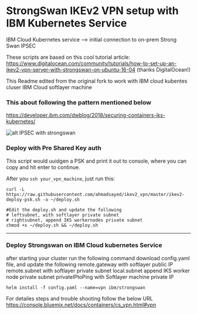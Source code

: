 # StrongSwan IKEv2 VPN setup with IBM Kubernetes Service


IBM Cloud Kubernetes service --> initial connection to on-prem Strong Swan IPSEC

These scripts are based on this cool tutorial article: https://www.digitalocean.com/community/tutorials/how-to-set-up-an-ikev2-vpn-server-with-strongswan-on-ubuntu-16-04 (thanks DigitalOcean!)

This Readme edited from the original fork to work with IBM cloud kubentes cluser IBM Cloud softlayer machine


### This about following the pattern mentioned  below 
https://developer.ibm.com/dwblog/2018/securing-containers-iks-kubernetes/

![alt IPSEC with strongswan](https://developer.ibm.com/dwblog/wp-content/uploads/sites/73/ContainersWorkloadPattern-6.png)




### Deploy with Pre Shared Key auth

This script would uuidgen a PSK and print it out to console, where you can copy and hit enter to continue.

After you `ssh your_vpn_machine`, just run this: 
```
curl -L https://raw.githubusercontent.com/ahmadsayed/ikev2_vpn/master/ikev2-deploy-psk.sh -o ~/deploy.sh 

#Edit the deploy.sh and update the following 
# leftsubnet, with softlayer private subnet
# rightsubnet, append IKS workernodes private subnet
chmod +x ~/deploy.sh && ~/deploy.sh
```
---
### Deploy Strongswan on IBM Cloud kubernetes Service

after starting your cluster run the following command 
download config.yaml file, and update the following
remote.gateway with softlayer public IP
remote.subnet with softlayer private subnet
local.subnet append IKS worker node private subnet
privateIPtoPing with Softlayer machine private IP

```
helm install -f config.yaml --name=vpn ibm/strongswan
```
For detailes steps and trouble shooting follow the below URL
https://console.bluemix.net/docs/containers/cs_vpn.html#vpn


